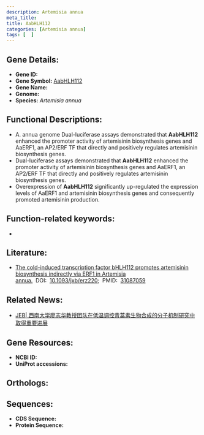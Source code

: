```yaml
---
description: Artemisia annua
meta_title:
title: AabHLH112
categories: [Artemisia annua]
tags: [  ]
---
```


## Gene Details:
- **Gene ID:**	[]()
- **Gene Symbol:** <u> AabHLH112 </u>
- **Gene Name:** 
- **Genome:** []()
- **Species:** *Artemisia annua*

## Functional Descriptions:
   - A. annua genome	Dual-luciferase assays demonstrated that **AabHLH112** enhanced the promoter activity of artemisinin biosynthesis genes and AaERF1, an AP2/ERF TF that directly and positively regulates artemisinin biosynthesis genes.
   - Dual-luciferase assays demonstrated that **AabHLH112** enhanced the promoter activity of artemisinin biosynthesis genes and AaERF1, an AP2/ERF TF that directly and positively regulates artemisinin biosynthesis genes.
   - Overexpression of **AabHLH112** significantly up-regulated the expression levels of AaERF1 and artemisinin biosynthesis genes and consequently promoted artemisinin production.

## Function-related keywords:
   - [](/tags//)

## Literature:
   - [The cold-induced transcription factor bHLH112 promotes artemisinin biosynthesis indirectly via ERF1 in Artemisia annua.]( https://academic.oup.com/jxb/article/70/18/4835/5489275)&nbsp;&nbsp;DOI:&nbsp;&nbsp;[10.1093/jxb/erz220](https://academic.oup.com/jxb/article/70/18/4835/5489275);&nbsp;&nbsp;PMID:&nbsp;&nbsp;[31087059](https://pubmed.ncbi.nlm.nih.gov/31087059/)

## Related News:
   - [JEB| 西南大学廖志华教授团队在低温调控青蒿素生物合成的分子机制研究中取得重要进展](https://mp.weixin.qq.com/s?__biz=Mzg3MDEwNDEyMg==&mid=2247484481&idx=2&sn=d34684c176a23ed8ee95bfc7761c513d&chksm=ce93a914f9e42002e712049e9d603ec49853b97b1b368f8ab93547e5cbf9efff780d3623a1a4&scene=27#wechat_redirect)

## Gene Resources:
- **NCBI ID:**  [](https://www.ncbi.nlm.nih.gov/gene/?term=)
- **UniProt accessions:** [](https://www.uniprot.org/uniprotkb//entry)

## Orthologs:

## Sequences:
- **CDS Sequence:**
- **Protein Sequence:**
